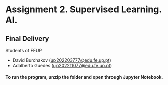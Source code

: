 # Assignment 2. Supervised Learning. AI.

## Final Delivery

Students of FEUP

- David Burchakov (up202203777@edu.fe.up.pt)
- Adalberto Guedes (up202211077@edu.fe.up.pt)

#### To run the program, unzip the folder and open through Jupyter Notebook.